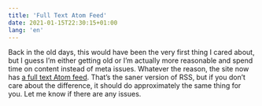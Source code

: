 ```yaml
---
title: 'Full Text Atom Feed'
date: 2021-01-15T22:30:15+01:00
lang: 'en'
---
```


Back in the old days, this would have been the very first thing I cared about, but I guess I’m either getting old or I’m actually more reasonable and spend time on content instead of meta issues. Whatever the reason, the site now has [a full text Atom feed](/feed.atom). That’s the saner version of RSS, but if you don’t care about the difference, it should do approximately the same thing for you. Let me know if there are any issues.